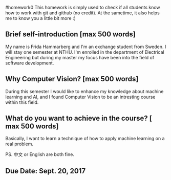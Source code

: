 #homework0
This homework is simply used to check if all students know how to work with git and github (no credit).
At the sametime, it also helps me to know you a little bit more :)

## Brief self-introduction [max 500 words]
My name is Frida Hammarberg and I'm an exchange student from Sweden. I will stay one semester at NTHU. I'm enrolled in the department of Electrical Engineering but during my master my focus have been into the field of software development.

## Why Computer Vision? [max 500 words]
During this semester I would like to enhance my knowledge about machine learning and AI, and I found Computer Vision to be an intresting course within this field.

## What do you want to achieve in the course? [ max 500 words]
Basically, I want to learn a technique of how to apply machine learning on a real problem.

PS. 中文 or English are both fine.

## Due Date: Sept. 20, 2017
